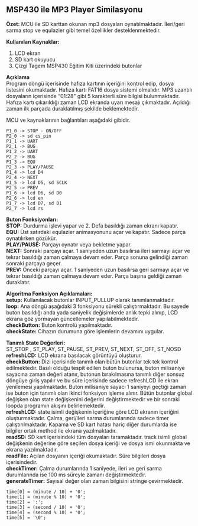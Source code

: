 MSP430 ile MP3 Player Similasyonu
---------------------------------

**Özet:**  MCU ile SD karttan okunan mp3 dosyaları oynatılmaktadır. İleri/geri sarma stop ve equlazier gibi temel özellikler desteklenmektedir.  

**Kullanılan Kaynaklar:**
1. LCD ekran  
2. SD kart okuyucu  
3. Çizgi Tagem MSP430 Eğitim Kiti üzerindeki butonlar  

**Açıklama**  
Program  döngü içerisinde hafıza kartının içeriğini kontrol edip, dosya listesini okumaktadır. Hafıza kartı FAT16 dosya sistemi olmalıdır. MP3 uzantılı dosyaların içerisinde “01:28” gibi 5 karakterli süre bilgisi bulunmaktadır. Hafıza kartı çıkarıldığı zaman LCD ekranda uyarı mesajı çıkmaktadır. Açıldığı zaman ilk parçada duraklatılmış şekilde beklemektedir. 
 
MCU ve kaynaklarının bağlantıları aşağıdaki gibidir.

    P1_0 -> STOP - ON/OFF
    P2_0 -> sd cs_pin
    P1_1 -> UART               
    P2_1 -> BUG
    P1_2 -> UART               
    P2_2 -> BUG
    P1_3 -> EQU                 
    P2_3 -> PLAY/PAUSE
    P1_4 -> lcd D4              
    P2_4 -> NEXT
    P1_5 -> lcd D5, sd SCLK     
    P2_5 -> PREV
    P1_6 -> lcd D6, sd D0       
    P2_6 -> lcd en
    P1_7 -> lcd D7, sd D1       
    P2_7 -> lcd rs

**Buton Fonksiyonları:**  
**STOP:** Durdurma işlevi yapar ve 2. Defa basıldığı zaman ekranı kapatır.  
**EQU:** Üst satırdaki equlazier animasyonunu açar ve kapatır. Sadece parça oynatılırken gözükür.  
**PLAY/PAUSE:** Parçayı oynatır veya bekletme yapar.  
**NEXT:** Sonraki parçayı açar. 1 saniyeden uzun basılırsa ileri sarmayı açar ve tekrar basıldığı zaman çalmaya devam eder. Parça sonuna gelindiği zaman sonraki parçaya geçer.  
**PREV:** Önceki parçayı açar. 1 saniyeden uzun basılırsa geri sarmayı açar ve tekrar basıldığı zaman çalmaya devam eder. Parça başına geldiği zaman duraklatır.  

**Algoritma Fonksiyon Açıklamaları:**  
**setup:** Kullanılacak butonlar INPUT_PULLUP olarak tanımlanmaktadır.  
**loop:** Ana döngü aşağıdaki 3 fonksiyonu sürekli çalıştırmaktadır. Bu sayede buton basıldığı anda yada saniyelik değişimlerde anlık tepki alınıp, LCD ekrana göz yormayan güncellemeler yapılabilmektedir.  
**checkButton:** Buton kontrolü yapılmaktadır.  
**checkState:** Cihazın durumuna göre işlemlerin devamını uygular.   
  
**Tanımlı State Değerleri:**  
ST_STOP , ST_PLAY, ST_PAUSE,  ST_PREV, ST_NEXT, ST_OFF, ST_NOSD  
**refreshLCD:** LCD ekrana basılacak görüntüyü oluşturur.  
**checkButton:** Dizi içerisinde tanımlı olan bütün butonlar tek tek kontrol edilmektedir. Basılı olduğu tespit edilen buton bulunursa, buton milisaniye sayacına zaman değeri atanır, butonun bırakılmasına tanımlı diğer sonsuz döngüye giriş yapılır ve bu süre içerisinde sadece refreshLCD ile ekran yenilemesi yapılmaktadır. Buton milisaniye sayacı 1 saniyeyi geçtiği zaman ise buton için tanımlı olan ikinci fonksiyon işleme alınır. Bütün butonlar global değişken olan state değişkenini değerini değiştirmektedir ve bir sonraki loopda programın akışını belirlemektedir.  
**refreshLCD:** state isimli değişkenin içeriğine göre LCD ekranın içeriğini oluşturmaktadır. Çalma, geri/ileri sarma durumlarında sadece timer çalıştırılmaktadır. Kapama ve SD kart hatası hariç diğer durumlarda ise bilgiler ortak method ile ekrana yazılmaktadır.  
**readSD:** SD kart içerisindeki tüm dosyaları taramaktadır. track isimli global değişkenin değerine göre seçilen dosya içeriği ve dosya ismi okunmakta ve ekrana yazılmaktadır.  
**readFile:** Açılan dosyanın içeriği okumaktadır. Süre bilgileri dosya içerisindedir.  
**checkTimer:** Çalma durumlarında 1 saniyede, ileri ve geri sarma durumlarında ise 100 ms süreyle zamanı değiştirmektedir.  
**generateTimer:** Sayısal değer olan zaman bilgisini stringe çevirmektedir.  

    time[0] = (minute / 10) + '0';  
    time[1] = (minute % 10) + '0';  
    time[2] = ':';  
    time[3] = (second / 10) + '0';  
    time[4] = (second % 10) + '0';  
    time[5] = '\0';  
